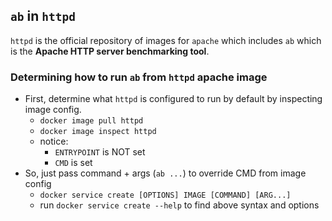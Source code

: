 ## `ab` in `httpd`

`httpd` is the official repository of images for `apache` which includes `ab` which is the **Apache HTTP server benchmarking tool**.

### Determining how to run `ab` from `httpd` apache image

- First, determine what `httpd` is configured to run by default by inspecting image config.
  - `docker image pull httpd`
  - `docker image inspect httpd`
  - notice: 
    - `ENTRYPOINT` is NOT set
    - `CMD` is set
- So, just pass command + args (`ab ...`) to override CMD from image config
  - `docker service create [OPTIONS] IMAGE [COMMAND] [ARG...]`
  - run `docker service create --help` to find above syntax and options
  
